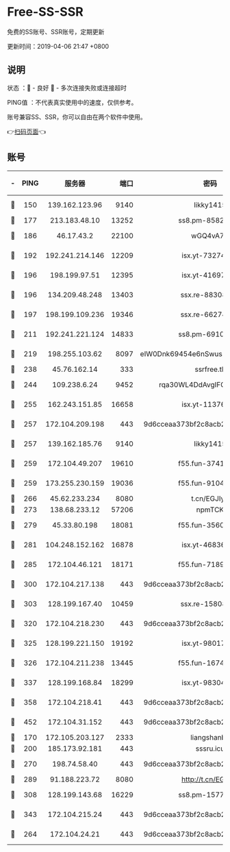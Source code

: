 # Free-SS-SSR

免费的SS账号、SSR账号，定期更新

更新时间：2019-04-06 21:47 +0800

## 说明

状态     ：🙂 - 良好 🙁 - 多次连接失败或连接超时

PING值   ：不代表真实使用中的速度，仅供参考。

账号兼容SS、SSR，你可以自由在两个软件中使用。

👉[扫码页面](https://liesauer.github.io/Free-SS-SSR/)👈

## 账号

|-|PING|服务器|端口|密码|加密方式|区域|
|:----:|:----:|:-----:|-----:|:----:|:----:|:----:|
|🙂|150|139.162.123.96|9140|likky1415|aes-256-cfb|JP|
|🙂|177|213.183.48.10|13252|ss8.pm-85820863|rc4-md5|RU|
|🙂|186|46.17.43.2|22100|wGQ4vA7D|aes-256-gcm|RU|
|🙂|192|192.241.214.146|12209|isx.yt-73274152|aes-256-cfb|US|
|🙂|196|198.199.97.51|12395|isx.yt-41697089|aes-256-cfb|US|
|🙂|196|134.209.48.248|13403|ssx.re-88308510|aes-256-cfb|US|
|🙂|197|198.199.109.236|19346|ssx.re-66274137|aes-256-cfb|US|
|🙂|211|192.241.221.124|14833|ss8.pm-69109154|aes-256-cfb|US|
|🙂|219|198.255.103.62|8097|eIW0Dnk69454e6nSwuspv9DmS201tQ0D|aes-256-cfb|US|
|🙂|238|45.76.162.14|333|ssrfree.tk|rc4|SG|
|🙂|244|109.238.6.24|9452|rqa30WL4DdAvgIFG6Fs3znzTa|aes-256-cfb|FR|
|🙂|255|162.243.151.85|16658|isx.yt-11376029|aes-256-cfb|US|
|🙂|257|172.104.209.198|443|9d6cceaa373bf2c8acb22e60b6a58be6|aes-256-cfb|US|
|🙂|257|139.162.185.76|9140|likky1415|aes-256-cfb|DE|
|🙂|259|172.104.49.207|19610|f55.fun-37419805|aes-256-cfb|SG|
|🙂|259|173.255.230.159|19036|f55.fun-91049822|aes-256-cfb|US|
|🙂|266|45.62.233.234|8080|t.cn/EGJIyrl|rc4-md5|CA|
|🙂|273|138.68.233.12|57206|npmTCK|rc4-md5|US|
|🙂|279|45.33.80.198|18081|f55.fun-35602530|aes-256-cfb|US|
|🙂|281|104.248.152.162|16878|isx.yt-46836343|aes-256-cfb|SG|
|🙂|285|172.104.46.121|18171|f55.fun-71890851|aes-256-cfb|SG|
|🙂|300|172.104.217.138|443|9d6cceaa373bf2c8acb22e60b6a58be6|aes-256-cfb|US|
|🙂|303|128.199.167.40|10459|ssx.re-15808413|aes-256-cfb|SG|
|🙂|320|172.104.218.230|443|9d6cceaa373bf2c8acb22e60b6a58be6|aes-256-cfb|US|
|🙂|325|128.199.221.150|19192|isx.yt-98017848|aes-256-cfb|SG|
|🙂|326|172.104.211.238|13445|f55.fun-16745538|aes-256-cfb|US|
|🙂|337|128.199.168.84|18299|isx.yt-98304416|aes-256-cfb|SG|
|🙂|358|172.104.218.41|443|9d6cceaa373bf2c8acb22e60b6a58be6|aes-256-cfb|US|
|🙂|452|172.104.31.152|443|9d6cceaa373bf2c8acb22e60b6a58be6|aes-256-cfb|US|
|🙂|170|172.105.203.127|2333|liangshanbo|chacha20|JP|
|🙂|200|185.173.92.181|443|sssru.icu|rc4-md5|RU|
|🙂|270|198.74.58.40|443|9d6cceaa373bf2c8acb22e60b6a58be6|aes-256-cfb|US|
|🙂|289|91.188.223.72|8080|http://t.cn/EGJIyrl|rc4-md5|RU|
|🙂|308|128.199.143.68|16229|ss8.pm-15775496|aes-256-cfb|SG|
|🙂|343|172.104.215.24|443|9d6cceaa373bf2c8acb22e60b6a58be6|aes-256-cfb|US|
|🙁|264|172.104.24.21|443|9d6cceaa373bf2c8acb22e60b6a58be6|aes-256-cfb|US|

